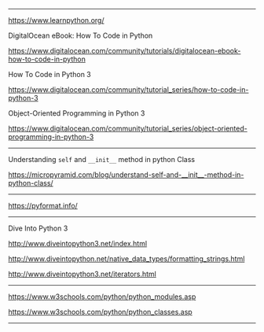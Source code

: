 
-------------------------------

https://www.learnpython.org/

DigitalOcean eBook: How To Code in Python

https://www.digitalocean.com/community/tutorials/digitalocean-ebook-how-to-code-in-python

How To Code in Python 3

https://www.digitalocean.com/community/tutorial_series/how-to-code-in-python-3

Object-Oriented Programming in Python 3

https://www.digitalocean.com/community/tutorial_series/object-oriented-programming-in-python-3

------

Understanding `self` and `__init__` method in python Class

https://micropyramid.com/blog/understand-self-and-__init__-method-in-python-class/

------

https://pyformat.info/

------

Dive Into Python 3

http://www.diveintopython3.net/index.html

http://www.diveintopython.net/native_data_types/formatting_strings.html

http://www.diveintopython3.net/iterators.html

------

https://www.w3schools.com/python/python_modules.asp

https://www.w3schools.com/python/python_classes.asp

------
